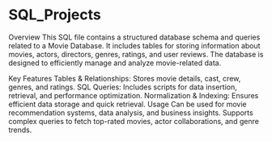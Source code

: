 # SQL_Projects
Overview
This SQL file contains a structured database schema and queries related to a Movie Database. It includes tables for storing information about movies, actors, directors, genres, ratings, and user reviews. The database is designed to efficiently manage and analyze movie-related data.

Key Features
Tables & Relationships: Stores movie details, cast, crew, genres, and ratings.
SQL Queries: Includes scripts for data insertion, retrieval, and performance optimization.
Normalization & Indexing: Ensures efficient data storage and quick retrieval.
Usage
Can be used for movie recommendation systems, data analysis, and business insights.
Supports complex queries to fetch top-rated movies, actor collaborations, and genre trends.
